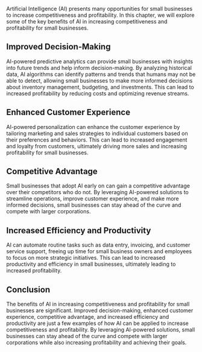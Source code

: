 
Artificial Intelligence (AI) presents many opportunities for small businesses to increase competitiveness and profitability. In this chapter, we will explore some of the key benefits of AI in increasing competitiveness and profitability for small businesses.

Improved Decision-Making
------------------------

AI-powered predictive analytics can provide small businesses with insights into future trends and help inform decision-making. By analyzing historical data, AI algorithms can identify patterns and trends that humans may not be able to detect, allowing small businesses to make more informed decisions about inventory management, budgeting, and investments. This can lead to increased profitability by reducing costs and optimizing revenue streams.

Enhanced Customer Experience
----------------------------

AI-powered personalization can enhance the customer experience by tailoring marketing and sales strategies to individual customers based on their preferences and behaviors. This can lead to increased engagement and loyalty from customers, ultimately driving more sales and increasing profitability for small businesses.

Competitive Advantage
---------------------

Small businesses that adopt AI early on can gain a competitive advantage over their competitors who do not. By leveraging AI-powered solutions to streamline operations, improve customer experience, and make more informed decisions, small businesses can stay ahead of the curve and compete with larger corporations.

Increased Efficiency and Productivity
-------------------------------------

AI can automate routine tasks such as data entry, invoicing, and customer service support, freeing up time for small business owners and employees to focus on more strategic initiatives. This can lead to increased productivity and efficiency in small businesses, ultimately leading to increased profitability.

Conclusion
----------

The benefits of AI in increasing competitiveness and profitability for small businesses are significant. Improved decision-making, enhanced customer experience, competitive advantage, and increased efficiency and productivity are just a few examples of how AI can be applied to increase competitiveness and profitability. By leveraging AI-powered solutions, small businesses can stay ahead of the curve and compete with larger corporations while also increasing profitability and achieving their goals.
